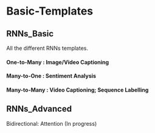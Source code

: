 # Basic-Templates

## RNNs_Basic
All the different RNNs templates.
#### One-to-Many : Image/Video Captioning
#### Many-to-One : Sentiment Analysis
#### Many-to-Many : Video Captioning; Sequence Labelling

## RNNs_Advanced
Bidirectional:
Attention (In progress)

